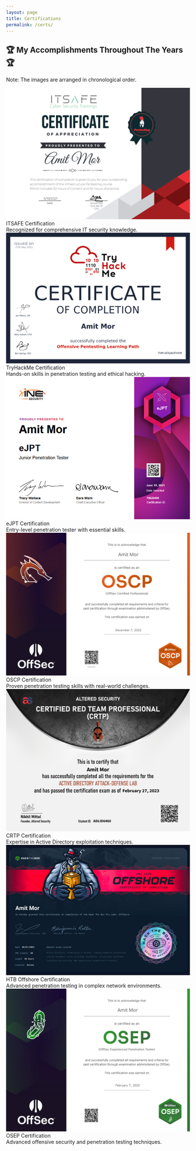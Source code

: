```yaml
---
layout: page
title: Certifications
permalink: /certs/
---
```


<h2 class="certs-title">🏆 My Accomplishments Throughout The Years 🏆</h2>
<p class="chronological-note">Note: The images are arranged in chronological order.</p>

<div class="cert-cards-container">

  <a class="cert-card-link" onclick="this.querySelector('.cert-card').classList.toggle('flip');">
    <div class="cert-card">
      <!-- Front of the card -->
      <div class="cert-card-face cert-card-front">
        <div class="cert-card-image">
          <img src="/assets/img/certs/ITSAFE.png" alt="ITSAFE Certification">
        </div>
      </div>
      <!-- Back of the card -->
      <div class="cert-card-face cert-card-back">
        <div class="cert-title">ITSAFE Certification</div>
        <div class="cert-description">Recognized for comprehensive IT security knowledge.</div>
      </div>
    </div>
  </a>
  
  <a class="cert-card-link" onclick="this.querySelector('.cert-card').classList.toggle('flip');">
    <div class="cert-card">
      <div class="cert-card-face cert-card-front">
        <div class="cert-card-image">
          <img src="/assets/img/certs/THM.png" alt="TryHackMe Certification">
        </div>
      </div>
      <div class="cert-card-face cert-card-back">
        <div class="cert-title">TryHackMe Certification</div>
        <div class="cert-description">Hands-on skills in penetration testing and ethical hacking.</div>
      </div>
    </div>
  </a>

  <a class="cert-card-link" onclick="this.querySelector('.cert-card').classList.toggle('flip');">
    <div class="cert-card">
      <div class="cert-card-face cert-card-front">
        <div class="cert-card-image">
          <img src="/assets/img/certs/EJPT.png" alt="eJPT Certification">
        </div>
      </div>
      <div class="cert-card-face cert-card-back">
        <div class="cert-title">eJPT Certification</div>
        <div class="cert-description">Entry-level penetration tester with essential skills.</div>
      </div>
    </div>
  </a>

  <a class="cert-card-link" onclick="this.querySelector('.cert-card').classList.toggle('flip');">
    <div class="cert-card">
      <div class="cert-card-face cert-card-front">
        <div class="cert-card-image">
          <img src="/assets/img/certs/OSCP.png" alt="OSCP Certification">
        </div>
      </div>
      <div class="cert-card-face cert-card-back">
        <div class="cert-title">OSCP Certification</div>
        <div class="cert-description">Proven penetration testing skills with real-world challenges.</div>
      </div>
    </div>
  </a>
  
  <a class="cert-card-link" onclick="this.querySelector('.cert-card').classList.toggle('flip');">
    <div class="cert-card">
      <div class="cert-card-face cert-card-front">
        <div class="cert-card-image">
          <img src="/assets/img/certs/CRTP.png" alt="CRTP Certification">
        </div>
      </div>
      <div class="cert-card-face cert-card-back">
        <div class="cert-title">CRTP Certification</div>
        <div class="cert-description">Expertise in Active Directory exploitation techniques.</div>
      </div>
    </div>
  </a>

  <a class="cert-card-link" onclick="this.querySelector('.cert-card').classList.toggle('flip');">
    <div class="cert-card">
      <div class="cert-card-face cert-card-front">
        <div class="cert-card-image">
          <img src="/assets/img/certs/HTB-Offshore.png" alt="HTB Offshore Certification">
        </div>
      </div>
      <div class="cert-card-face cert-card-back">
        <div class="cert-title">HTB Offshore Certification</div>
        <div class="cert-description">Advanced penetration testing in complex network environments.</div>
      </div>
    </div>
  </a>

  <a class="cert-card-link" onclick="this.querySelector('.cert-card').classList.toggle('flip');">
    <div class="cert-card">
      <div class="cert-card-face cert-card-front">
        <div class="cert-card-image">
          <img src="/assets/img/certs/OSEP.png" alt="OSEP Certification">
        </div>
      </div>
      <div class="cert-card-face cert-card-back">
        <div class="cert-title">OSEP Certification</div>
        <div class="cert-description">Advanced offensive security and penetration testing techniques.</div>
      </div>
    </div>
  </a>

</div>
